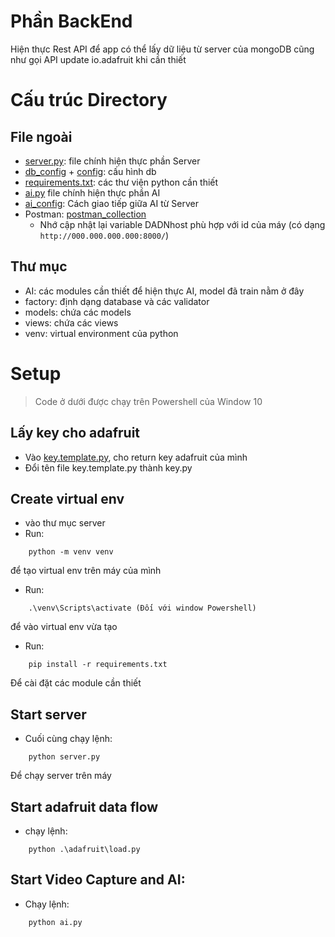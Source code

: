 # Phần BackEnd
Hiện thực Rest API để app có thể lấy dữ liệu từ server của mongoDB cũng như gọi API update io.adafruit khi cần thiết

# Cấu trúc Directory
## File ngoài
- [server.py](server.py): file chính hiện thực phần Server
- [db_config](db_config.json) + [config](config.py): cấu hình db
- [requirements.txt](requirements.txt): các thư viện python cần thiết
- [ai.py](ai.py) file chính hiện thực phần AI
- [ai_config](ai_config.json): Cách giao tiếp giữa AI từ Server
- Postman: [postman_collection](DADN.postman_collection.json)
    - Nhớ cập nhật lại variable DADNhost phù hợp với id của máy (có dạng `http://000.000.000.000:8000/`)
## Thư mục
- AI: các modules cần thiết để hiện thực AI, model đã train nằm ở đây
- factory: định dạng database và các validator
- models: chứa các models
- views: chứa các views
- venv: virtual environment của python
# Setup
> Code ở dưới được chạy trên Powershell của Window 10
## Lấy key cho adafruit
- Vào [key.template.py](key.template.py), cho return key adafruit của mình
- Đổi tên file key.template.py thành key.py

## Create virtual env
- vào thư mục server
- Run:
```
    python -m venv venv
```
để tạo virtual env trên máy của mình

- Run:
```
    .\venv\Scripts\activate (Đối với window Powershell)
```
để vào virtual env vừa tạo

- Run:
```
    pip install -r requirements.txt
```
Để cài đặt các module cần thiết

## Start server
- Cuối cùng chạy lệnh:
```
    python server.py
```
Để chạy server trên máy

## Start adafruit data flow
- chạy lệnh:
```
    python .\adafruit\load.py
``` 

## Start Video Capture and AI:
- Chạy lệnh:
```
    python ai.py
```